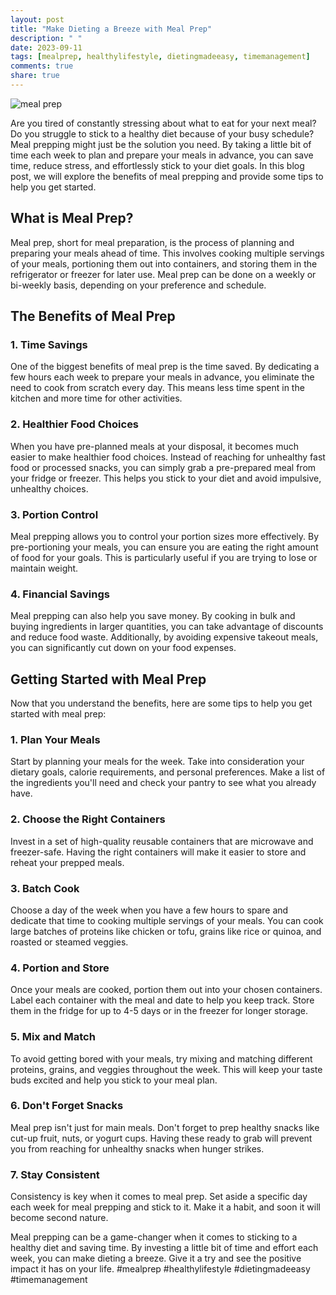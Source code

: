 ```yaml
---
layout: post
title: "Make Dieting a Breeze with Meal Prep"
description: " "
date: 2023-09-11
tags: [mealprep, healthylifestyle, dietingmadeeasy, timemanagement]
comments: true
share: true
---
```


![meal prep](https://images.pexels.com/photos/4611988/pexels-photo-4611988.jpeg?auto=compress&cs=tinysrgb&dpr=2&h=650&w=940)

Are you tired of constantly stressing about what to eat for your next meal? Do you struggle to stick to a healthy diet because of your busy schedule? Meal prepping might just be the solution you need. By taking a little bit of time each week to plan and prepare your meals in advance, you can save time, reduce stress, and effortlessly stick to your diet goals. In this blog post, we will explore the benefits of meal prepping and provide some tips to help you get started.

## What is Meal Prep?

Meal prep, short for meal preparation, is the process of planning and preparing your meals ahead of time. This involves cooking multiple servings of your meals, portioning them out into containers, and storing them in the refrigerator or freezer for later use. Meal prep can be done on a weekly or bi-weekly basis, depending on your preference and schedule.

## The Benefits of Meal Prep

### 1. Time Savings

One of the biggest benefits of meal prep is the time saved. By dedicating a few hours each week to prepare your meals in advance, you eliminate the need to cook from scratch every day. This means less time spent in the kitchen and more time for other activities.

### 2. Healthier Food Choices

When you have pre-planned meals at your disposal, it becomes much easier to make healthier food choices. Instead of reaching for unhealthy fast food or processed snacks, you can simply grab a pre-prepared meal from your fridge or freezer. This helps you stick to your diet and avoid impulsive, unhealthy choices.

### 3. Portion Control

Meal prepping allows you to control your portion sizes more effectively. By pre-portioning your meals, you can ensure you are eating the right amount of food for your goals. This is particularly useful if you are trying to lose or maintain weight.

### 4. Financial Savings

Meal prepping can also help you save money. By cooking in bulk and buying ingredients in larger quantities, you can take advantage of discounts and reduce food waste. Additionally, by avoiding expensive takeout meals, you can significantly cut down on your food expenses.

## Getting Started with Meal Prep

Now that you understand the benefits, here are some tips to help you get started with meal prep:

### 1. Plan Your Meals

Start by planning your meals for the week. Take into consideration your dietary goals, calorie requirements, and personal preferences. Make a list of the ingredients you'll need and check your pantry to see what you already have.

### 2. Choose the Right Containers

Invest in a set of high-quality reusable containers that are microwave and freezer-safe. Having the right containers will make it easier to store and reheat your prepped meals.

### 3. Batch Cook

Choose a day of the week when you have a few hours to spare and dedicate that time to cooking multiple servings of your meals. You can cook large batches of proteins like chicken or tofu, grains like rice or quinoa, and roasted or steamed veggies.

### 4. Portion and Store

Once your meals are cooked, portion them out into your chosen containers. Label each container with the meal and date to help you keep track. Store them in the fridge for up to 4-5 days or in the freezer for longer storage.

### 5. Mix and Match

To avoid getting bored with your meals, try mixing and matching different proteins, grains, and veggies throughout the week. This will keep your taste buds excited and help you stick to your meal plan.

### 6. Don't Forget Snacks

Meal prep isn't just for main meals. Don't forget to prep healthy snacks like cut-up fruit, nuts, or yogurt cups. Having these ready to grab will prevent you from reaching for unhealthy snacks when hunger strikes.

### 7. Stay Consistent

Consistency is key when it comes to meal prep. Set aside a specific day each week for meal prepping and stick to it. Make it a habit, and soon it will become second nature.

Meal prepping can be a game-changer when it comes to sticking to a healthy diet and saving time. By investing a little bit of time and effort each week, you can make dieting a breeze. Give it a try and see the positive impact it has on your life. #mealprep #healthylifestyle #dietingmadeeasy #timemanagement
